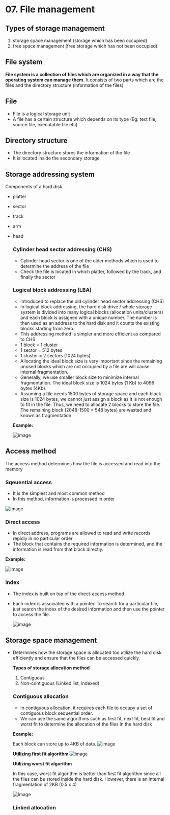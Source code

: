 # 07. File management

## Types of storage management
1. storage space management (storage which has been occupied)
2. free space management (free storage which has not been occupied)

## File system
**File system is a collection of files which are organized in a way that the operating system can manage them.** It consists of two parts which are the files and the directory structure (information of the files)

## File
- File is a logical storage unit
- A file has a certain structure which depends on its type (Eg: text file, source file, executable file etc)

## Directory structure
- The directory structure stores the information of the file
- It is located inside the secondary storage

## Storage addressing system
Components of a hard disk
- platter
- sector
- track
- arm
- head

  ### Cylinder head sector addressing (CHS)
  - Cylinder head sector is one of the older methods which is used to determine the address of the file
  - Check the file is located in which platter, followed by the track, and finally the sector

  ### Logical block addressing (LBA)
  - Introduced to replace the old cylinder head sector addressing (CHS)
  - In logical block addressing, the hard disk drive / whole storage system is divided into many logical blocks (allocation units/clusters) and each block is assigned with a unique number. The number is then used as an address to the hard disk and it counts the existing blocks starting from zero.
  - This addressing method is simpler and more efficient as compared to CHS
  - 1 block = 1 cluster
  - 1 sector = 512 bytes
  - 1 cluster = 2 sectors (1024 bytes)
  - Allocating the ideal block size is very important since the remaining unused blocks which are not occupied by a file are will cause internal fragmentation.
  - Generally, we use smaller block size to minimize internal fragmentation. The ideal block size is 1024 bytes (1 Kb) to 4096 bytes (4Kb).
  - Assuming a file needs 1500 bytes of storage space and each block size is 1024 bytes, we cannot just assign a block as it is not enough to fit in the file. Thus, we need to allocate 2 blocks to store the file. The remaining block (2048-1500 = 548 bytes) are wasted and known as fragmentation

  **Example:**
  
  ![image](https://github.com/user-attachments/assets/a1860cce-ff61-44c7-a5b3-e09303ca4f0f)

## Access method
The access method determines how the file is accessed and read into the memory

  ### Sqeuential access
  - It is the simplest and most common method
  - In this method, information is processed in order

  ![image](https://github.com/user-attachments/assets/5f646e41-7e25-4838-b861-4a1730d19163)

  ### Direct access
  - In direct address, programs are allowed to read and write records repidly in no particular order
  - The block that contains the required information is determined, and the information is read from that block directly.

  **Example:**
  
  ![image](https://github.com/user-attachments/assets/0fc2edb8-9b52-4e02-88ee-686302d7adbb)

  ### Index
  - The index is built on top of the direct-access method
  - Each index is associated with a pointer. To search for a particular file, just search the index of the desired information and then use the pointer to access the file.

    ![image](https://github.com/user-attachments/assets/88bff6ce-0ac3-40cb-8a76-6c7a59ef83e1)

## Storage space management
- Determines how the storage space is allocated too utilize the hard disk efficiently and ensure that the files can be accessed quickly.

  **Types of storage allocation method**
  1. Contiguous
  2. Non-contiguous (Linked list, indexed)

  ### Contiguous allocation
  - In contiguous allocation, it requires each file to occupy a set of contiguous block sequential order.
  - We can use the same algorithms such as first fit, next fit, best fit and worst fit to determine the allocation of the files in the hard disk

  **Example:**

  Each block can store up to 4KB of data.
  ![image](https://github.com/user-attachments/assets/2cb17043-6ee4-4d4e-8e90-982c4bba3c17)

  **Utilizing first fit algorithm**
  ![image](https://github.com/user-attachments/assets/e630900a-646c-409c-8c17-e4eb4bf84510)

  **Utilizing worst fit algorithm**

  In this case, worst fit algorithm is better than first fit algorithm since all the files can be stored inside the hard disk. However, there is an internal fragmentation of 2KB (0.5 x 4)
  
  ![image](https://github.com/user-attachments/assets/91d5e05e-9111-4a7a-978c-55f2f8a7a4cf)

  ### Linked allocation
  

  


  
